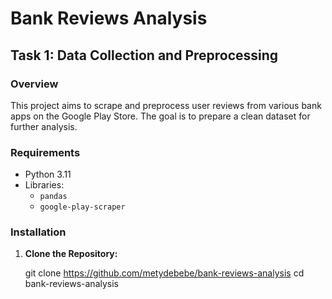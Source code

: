 # Bank Reviews Analysis

## Task 1: Data Collection and Preprocessing

### Overview

This project aims to scrape and preprocess user reviews from various bank apps on the Google Play Store. The goal is to prepare a clean dataset for further analysis.

### Requirements

- Python 3.11
- Libraries:
  - `pandas`
  - `google-play-scraper`

### Installation

1. **Clone the Repository:**

   git clone https://github.com/metydebebe/bank-reviews-analysis
   cd bank-reviews-analysis
